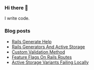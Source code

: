 ### Hi there 👋

I write code.

<!--
**wusher/wusher** is a ✨ _special_ ✨ repository because its `README.md` (this file) appears on your GitHub profile.

Here are some ideas to get you started:

- 🔭 I’m currently working on ...
- 🌱 I’m currently learning ...
- 👯 I’m looking to collaborate on ...
- 🤔 I’m looking for help with ...
- 💬 Ask me about ...
- 📫 How to reach me: ...
- 😄 Pronouns: ...
- ⚡ Fun fact: ...
-->


### Blog posts
<!-- BLOG-POST-LIST:START -->
- [Rails Generate Help](https://wusher.github.io/notes/cheatsheet/2022/10/12/0000-00-00_cheatsheet_rails-generate-help/)
- [Rails Generators And Active Storage](https://wusher.github.io/notes/2022/10/03/2022-10-03_migrations-and-active-storage/)
- [Custom Validation Method](https://wusher.github.io/notes/2022/09/06/2022-09-06_custom-validation-method/)
- [Feature Flags On Rails Routes](https://wusher.github.io/notes/2022/09/04/2022-09-04_feature-flags-on-rails-routes/)
- [Active Storage Variants Failing Locally](https://wusher.github.io/notes/2022/09/02/2022-09-02_active-storage-variants-failing-locally/)
<!-- BLOG-POST-LIST:END -->
